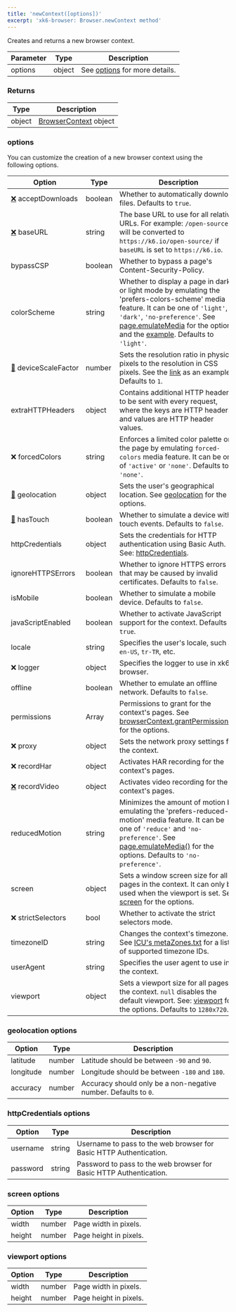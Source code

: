 ```yaml
---
title: 'newContext([options])'
excerpt: 'xk6-browser: Browser.newContext method'
---
```


Creates and returns a new browser context.

| Parameter | Type   | Description                               |
| --------- | ------ | ----------------------------------------- |
| options   | object | See [options](#options) for more details. |

### Returns

| Type   | Description                                                          |
| ------ | -------------------------------------------------------------------- |
| object | [BrowserContext](/javascript-api/xk6-browser/browsercontext/) object |

### options

You can customize the creation of a new browser context using the following options.

<!-- vale off -->

| Option                                                              | Type    | Description                                                                                                                                                                                                                                                                                                                                                                              |
| ------------------------------------------------------------------- | ------- | ---------------------------------------------------------------------------------------------------------------------------------------------------------------------------------------------------------------------------------------------------------------------------------------------------------------------------------------------------------------------------------------- |
| <nobr><span title="Not implemented">[❌](https://github.com/grafana/xk6-browser/issues/98)</span> acceptDownloads</nobr>             | boolean | Whether to automatically download files. Defaults to `true`. |
| <nobr><span title="Not implemented">[❌](https://github.com/grafana/xk6-browser/issues/432)</span> baseURL</nobr>                     | string  | The base URL to use for all relative URLs. For example: `/open-source/` will be converted to `https://k6.io/open-source/` if `baseURL` is set to `https://k6.io`. |
| <nobr>bypassCSP</nobr>                                                           | boolean | Whether to bypass a page's Content-Security-Policy. |
| <nobr>colorScheme</nobr>                                                         | string  | Whether to display a page in dark or light mode by emulating the 'prefers-colors-scheme' media feature. It can be one of `'light'`, `'dark'`, `'no-preference'`. See [page.emulateMedia](/javascript-api/xk6-browser/page#page-emulatemedia-options) for the options and the [example](https://github.com/grafana/xk6-browser/blob/main/examples/colorscheme.js). Defaults to `'light'`. |
| <nobr><span title="Work in progress">[🚧](https://github.com/grafana/xk6-browser/issues/433)</span> deviceScaleFactor</nobr>          | number  | Sets the resolution ratio in physical pixels to the resolution in CSS pixels. See the [link](https://github.com/grafana/xk6-browser/blob/main/examples/device_emulation.js) as an example. Defaults to `1`. |
| <nobr>extraHTTPHeaders</nobr>                                                    | object  | Contains additional HTTP headers to be sent with every request, where the keys are HTTP headers and values are HTTP header values. |
| <nobr><span title="Not implemented">❌</span> forcedColors</nobr>                | string  | Enforces a limited color palette on the page by emulating `forced-colors` media feature. It can be one of `'active'` or `'none'`. Defaults to `'none'`.                                                                                                                                                                                                                                  |
| <nobr><span title="Work in progress">[🚧](https://github.com/grafana/xk6-browser/issues/435)</span> geolocation</nobr>                | object  | Sets the user's geographical location. See [geolocation](#geolocation-options) for the options. |
| <nobr><span title="Work in progress">[🚧](https://github.com/grafana/xk6-browser/issues/436)</span> hasTouch</nobr>                   | boolean | Whether to simulate a device with touch events. Defaults to `false`. |
| <nobr>httpCredentials</nobr>                                                     | object  | Sets the credentials for HTTP authentication using Basic Auth. See: [httpCredentials](#httpcredentials-options).                                                                                                                                                                                                                                                                                          |
| <nobr>ignoreHTTPSErrors</nobr>                                                   | boolean | Whether to ignore HTTPS errors that may be caused by invalid certificates. Defaults to `false`.                                                                                                                                                                                                                                                                                          |
| <nobr>isMobile</nobr>                                                            | boolean | Whether to simulate a mobile device. Defaults to `false`.                                                                                                                                                                                                                                                                                                                                |
| <nobr>javaScriptEnabled</nobr>                                                   | boolean | Whether to activate JavaScript support for the context. Defaults to `true`.                                                                                                                                                                                                                                                                                                              |
| <nobr>locale</nobr>                                                              | string  | Specifies the user's locale, such as `en-US`, `tr-TR`, etc.                                                                                                                                                                                                                                                                                                                              |
| <nobr><span title="Not implemented">❌</span> logger</nobr>                      | object  | Specifies the logger to use in xk6-browser.                                                                                                                                                                                                                                                                                                                                              |
| <nobr>offline</nobr>                                                             | boolean | Whether to emulate an offline network. Defaults to `false`.                                                                                                                                                                                                                                                                                                                              |
| <nobr>permissions</nobr>                                                         | Array   | Permissions to grant for the context's pages. See [browserContext.grantPermissions()](/javascript-api/xk6-browser/browsercontext#browsercontext-grantpermissions-permissions-options) for the options.                                                                                                                                                                                   |
| <nobr><span title="Not implemented">❌</span> proxy</nobr>                       | object  | Sets the network proxy settings for the context.                                                                                                                                                                                                                                                                                                                                         |
| <nobr><span title="Not implemented">❌</span> recordHar</nobr>                   | object  | Activates HAR recording for the context's pages.                                                                                                                                                                                                                                                                                                                                         |
| <nobr><span title="Not implemented">[❌](https://github.com/grafana/xk6-browser/issues/103)</span> recordVideo</nobr> | object  | Activates video recording for the context's pages.                                                                                                                                                                                                                                                                                                                                       |
| <nobr>reducedMotion</nobr>                                                       | string  | Minimizes the amount of motion by emulating the 'prefers-reduced-motion' media feature. It can be one of `'reduce'` and `'no-preference'`. See [page.emulateMedia()](/javascript-api/xk6-browser/page#page-emulatemedia-options) for the options. Defaults to `'no-preference'`.                                                                                                         |
| <nobr>screen</nobr>                                                              | object  | Sets a window screen size for all pages in the context. It can only be used when the viewport is set. See: [screen](#screen-options) for the options.                                                                                                                                                                                                                                    |
| <nobr><span title="Not implemented">❌</span> strictSelectors</nobr>             | bool    | Whether to activate the strict selectors mode.                                                                                                                                                                                                                                                                                                                                           |
| <nobr>timezoneID</nobr>                                                          | string  | Changes the context's timezone. See [ICU's metaZones.txt](https://cs.chromium.org/chromium/src/third_party/icu/source/data/misc/metaZones.txt?rcl=faee8bc70570192d82d2978a71e2a615788597d1) for a list of supported timezone IDs.                                                                                                                                                        |
| <nobr>userAgent</nobr>                                                           | string  | Specifies the user agent to use in the context.                                                                                                                                                                                                                                                                                                                                          |
| <nobr>viewport</nobr>                                                            | object  | Sets a viewport size for all pages in the context. `null` disables the default viewport. See: [viewport](#viewport-options) for the options. Defaults to `1280x720`.                                                                                                                                                                                                                     |

<!-- vale on -->

### geolocation options

| Option    | Type   | Description                                           |
| --------- | ------ | ----------------------------------------------------- |
| latitude  | number | Latitude should be between `-90` and `90`.            |
| longitude | number | Longitude should be between `-180` and `180`.         |
| accuracy  | number | Accuracy should only be a non-negative number. Defaults to `0`. |

### httpCredentials options

| Option   | Type   | Description                                                        |
| -------- | ------ | ------------------------------------------------------------------ |
| username | string | Username to pass to the web browser for Basic HTTP Authentication. |
| password | string | Password to pass to the web browser for Basic HTTP Authentication. |

### screen options

| Option | Type   | Description            |
| ------ | ------ | ---------------------- |
| width  | number | Page width in pixels.  |
| height | number | Page height in pixels. |

<!-- vale off -->

### viewport options

<!-- vale on -->

| Option | Type   | Description            |
| ------ | ------ | ---------------------- |
| width  | number | Page width in pixels.  |
| height | number | Page height in pixels. |

<!-- vale off -->
